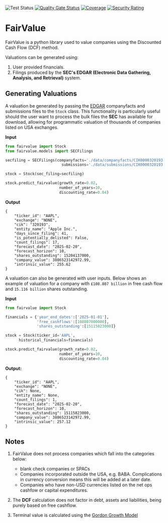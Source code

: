 ![Test Status](https://github.com/Cemlyn/FairValue/actions/workflows/test.yml/badge.svg)
[![Quality Gate Status](https://sonarcloud.io/api/project_badges/measure?project=Cemlyn_FairValue&metric=alert_status)](https://sonarcloud.io/summary/new_code?id=Cemlyn_FairValue)
[![Coverage](https://sonarcloud.io/api/project_badges/measure?project=Cemlyn_FairValue&metric=coverage)](https://sonarcloud.io/summary/new_code?id=Cemlyn_FairValue)
[![Security Rating](https://sonarcloud.io/api/project_badges/measure?project=Cemlyn_FairValue&metric=security_rating)](https://sonarcloud.io/summary/new_code?id=Cemlyn_FairValue)

# FairValue

FairValue is a python library used to value companies using the Discounted Cash Flow (DCF) method. 

Valuations can be generated using:
1. User provided financials.
2. Filings produced by the **SEC's EDGAR (Electronic Data Gathering, Analysis, and Retrieval)** system.

## Generating Valuations

A valuation be generated by passing the [EDGAR](https://www.sec.gov/search-filings/edgar-application-programming-interfaces) companyfacts and submissions files to the `Stock` class. This functionality is particularly useful should the user want to process the bulk files the **SEC** has available for download, allowing for programmatic valuation of thousands of companies listed on USA exchanges.

**Input**
```python
from fairvalue import Stock
from fairvalue.models import SECFilings

secfiling = SECFilings(companyfacts='./data/companyfacts/CIK0000320193.json',
                         submissions='./data/submissions/CIK0000320193.json')

stock = Stock(sec_filing=secfiling)

stock.predict_fairvalue(growth_rate=0.02,
                        number_of_years=10,
                        discounting_rate=0.04)
```

**Output**
```
{
    "ticker_id": "AAPL",
    "exchange": "NONE",
    "cik": "320193",
    "entity_name": "Apple Inc.",
    "days_since_filing": 41,
    "is_potentially_delisted": False,
    "count_filings": 17,
    "forecast_date": "2025-02-20",
    "forecast_horizon": 10,
    "shares_outstanding": 15204137000,
    "company_value": 3886523142972.99,
    "intrinsic_value": 255.62
}
```

A valuation can also be generated with user inputs. Below shows an example of valuation for a company with `£108.807 billion` in free cash flow and `15.116 billion` shares outstanding.

**Input**
```Python
from fairvalue import Stock

financials = {'year_end_dates':['2025-01-01'],
              'free_cashflows':[108807000000],
              'shares_outstanding':[15115823000]}

stock = Stock(ticker_id='AAPL',
      historical_financials=financials)

stock.predict_fairvalue(growth_rate=0.02,
                        number_of_years=10,
                        discounting_rate=0.04)
```

**Output:**
```
{
    "ticker_id": "AAPL",
    "exchange": "NONE",
    "cik": None,
    "entity_name": None,
    "count_filings": 1,
    "forecast_date": "2025-02-20",
    "forecast_horizon": 10,
    "shares_outstanding": 15115823000,
    "company_value": 3886523142972.99,
    "intrinsic_value": 257.12
}
```


## Notes
1. FairValue does not process companies which fall into the categories below:
    - blank check companies or SPACs
    - Companies incorporated outside the USA, e.g. BABA. Complications in currency conversion means this will be added at a later date.
    - Companies who have non-USD currencies listed on the net ops cashfow or capital expenditures.

2. The **DCF** calculation does not factor in debt, assets and liabilities, being purely based on free cashflow.

3. Terminal value is calculated using the [Gordon Growth Model](https://www.investopedia.com/ask/answers/032415/what-are-advantages-and-disadvantages-gordon-growth-model.asp)
